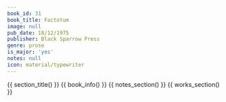 ```yaml
---
book_id: 31
book_title: Factotum
image: null
pub_date: 18/12/1975
publisher: Black Sparrow Press
genre: prose
is_major: 'yes'
notes: null
icon: material/typewriter
---
```


{{ section_title() }}
{{ book_info() }}
{{ notes_section() }}
{{ works_section() }}

